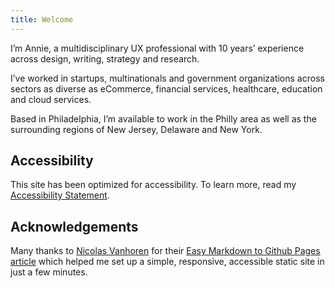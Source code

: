 ```yaml
---
title: Welcome
---
```


<link rel="stylesheet" href="style.css">

I’m Annie, a multidisciplinary UX professional with 10 years’ experience across design, writing, strategy and research. 

I’ve worked in startups, multinationals and government organizations across sectors as diverse as eCommerce, financial services, healthcare, education and cloud services. 

Based in Philadelphia, I’m available to work in the Philly area as well as the surrounding regions of New Jersey, Delaware and New York.

## Accessibility
This site has been optimized for accessibility. To learn more, read my [Accessibility Statement](https://streats.github.io/accessibility-statement.html).

## Acknowledgements
Many thanks to [Nicolas Vanhoren](https://github.com/nicolas-van) for their [Easy Markdown to Github Pages article](https://nicolas-van.github.io/easy-markdown-to-github-pages/) which helped me set up a simple, responsive, accessible static site in just a few minutes.

